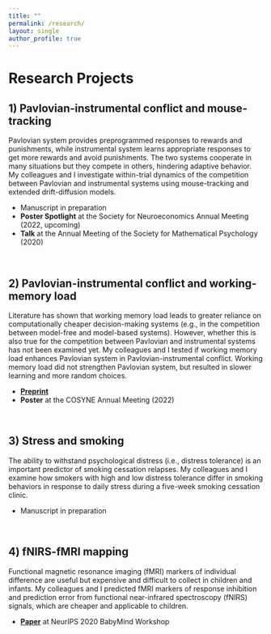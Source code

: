```yaml
---
title: ""
permalink: /research/
layout: single
author_profile: true
---
```


# Research Projects

## 1) Pavlovian-instrumental conflict and mouse-tracking
Pavlovian system provides preprogrammed responses to rewards and punishments, while instrumental system learns appropriate responses to get more rewards and avoid punishments. The two systems cooperate in many situations but they compete in others, hindering adaptive behavior. My colleagues and I investigate within-trial dynamics of the competition between Pavlovian and instrumental systems using mouse-tracking and extended drift-diffusion models.
- Manuscript in preparation
- **Poster Spotlight** at the Society for Neuroeconomics Annual Meeting (2022, upcoming)
- **Talk** at the Annual Meeting of the Society for Mathematical Psychology (2020)

<br/>

## 2) Pavlovian-instrumental conflict and working-memory load
Literature has shown that working memory load leads to greater reliance on computationally cheaper decision-making systems (e.g., in the competition between model-free and model-based systems). However, whether this is also true for the competition between Pavlovian and instrumental systems has not been examined yet. My colleagues and I tested if working memory load enhances Pavlovian system in Pavlovian-instrumental conflict. Working memory load did not strengthen Pavlovian system, but resulted in slower learning and more random choices.
- [**Preprint**](https://doi.org/10.1101/2022.08.01.502269)
- **Poster** at the COSYNE Annual Meeting (2022)

<br/>

## 3) Stress and smoking
The ability to withstand psychological distress (i.e., distress tolerance) is an important predictor of smoking cessation relapses. My colleagues and I examine how smokers with high and low distress tolerance differ in smoking behaviors in response to daily stress during a five-week smoking cessation clinic.
- Manuscript in preparation

<br/>

## 4) fNIRS-fMRI mapping
Functional magnetic resonance imaging (fMRI) markers of individual difference are useful but expensive and difficult to collect in children and infants. My colleagues and I predicted fMRI markers of response inhibition and prediction error from functional near-infrared spectroscopy (fNIRS) signals, which are cheaper and applicable to children.
- [**Paper**](https://bi.snu.ac.kr/NeurIPS2020_Babymind/29.pdf) at NeurIPS 2020 BabyMind Workshop
